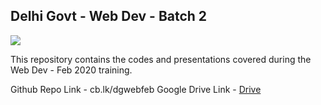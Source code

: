 ## Delhi Govt - Web Dev - Batch 2

![](https://codingblocks.com/assets/images/cb/cblogo.png)

This repository contains the codes and presentations covered during the Web Dev - Feb 2020 training.

Github Repo Link - cb.lk/dgwebfeb
Google Drive Link - [Drive](https://drive.google.com/drive/folders/1gXqz9AIJMo5obA4GIJq1IPUPrKzoqC7f?usp=sharing)